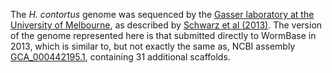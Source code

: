 [//]: # (Created by ./bin/manage_files.pl from ./species/Haemonchus_contortus/PRJNA205202/Haemonchus_contortus_PRJNA205202.assembly.html on Thu Jun 11 13:44:18 2020)
The _H. contortus_ genome was sequenced by the [Gasser laboratory at the University of Melbourne](http://www.gasserlab.org/), as described by [Schwarz et al (2013)](http://europepmc.org/abstract/MED/23985341). The version of the genome represented here is that submitted directly to WormBase in 2013, which is similar to, but not exactly the same as, NCBI assembly [GCA_000442195.1](http://www.ncbi.nlm.nih.gov/assembly/GCA_000442195.1), containing 31 additional scaffolds.
